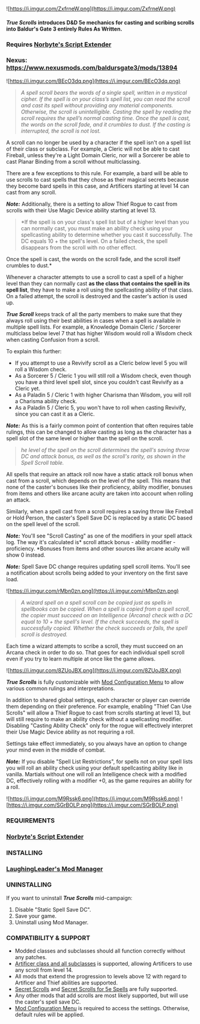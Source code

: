 ![https://i.imgur.com/ZxfrneW.png](https://i.imgur.com/ZxfrneW.png)


#### ***True Scrolls*** introduces D&D 5e mechanics for casting and scribing scrolls into Baldur's Gate 3 entirely Rules As Written.

### Requires [Norbyte's Script Extender](https://github.com/Norbyte/bg3se/releases)﻿

### Nexus: https://www.nexusmods.com/baldursgate3/mods/13894

![https://i.imgur.com/BEcO3dq.png](https://i.imgur.com/BEcO3dq.png)
> *A spell scroll bears the words of a single spell, written in a mystical cipher. If the spell is on your class’s spell list, you can read the scroll and cast its spell without providing any material components. Otherwise, the scroll is unintelligible. Casting the spell by reading the scroll requires the spell’s normal casting time. Once the spell is cast, the words on the scroll fade, and it crumbles to dust. If the casting is interrupted, the scroll is not lost.*

A scroll can no longer be used by a character if the spell isn't on a spell list of their class or subclass. For example, a Cleric will not be able to cast Fireball, unless they're a Light Domain Cleric, nor will a Sorcerer be able to cast Planar Binding from a scroll without multiclassing.

There are a few exceptions to this rule. For example, a bard will be able to use scrolls to cast spells that they chose as their magical secrets because they become bard spells in this case, and Artificers starting at level 14 can cast from any scroll.

***Note:*** Additionally, there is a setting to allow Thief Rogue to cast from scrolls with their Use Magic Device ability starting at level 13.

> *If the spell is on your class's spell list but of a higher level than you can normally cast, you must make an ability check using your spellcasting ability to determine whether you cast it successfully. The DC equals 10 + the spell's level. On a failed check, the spell disappears from the scroll with no other effect.

Once the spell is cast, the words on the scroll fade, and the scroll itself crumbles to dust.*

Whenever a character attempts to use a scroll to cast a spell of a higher level than they can normally cast **as the class that contains the spell in its spell list**, they have to make a roll using the spellcasting ability of that class. On a failed attempt, the scroll is destroyed and the caster's action is used up.

***True Scroll*** keeps track of all the party members to make sure that they always roll using their best abilities in cases when a spell is available in multiple spell lists. For example, a Knowledge Domain Cleric / Sorcerer multiclass below level 7 that has higher Wisdom would roll a Wisdom check when casting Confusion from a scroll.

To explain this further:

* If you attempt to use a Revivify scroll as a Cleric below level 5 you will roll a Wisdom check.
* As a Sorcerer 5 / Cleric 1 you will still roll a Wisdom check, even though you have a third level spell slot, since you couldn't cast Revivify as a Cleric yet.
* As a Paladin 5 / Cleric 1 with higher Charisma than Wisdom, you will roll a Charisma ability check.
* As a Paladin 5 / Cleric 5, you won't have to roll when casting Revivify, since you can cast it as a Cleric.

***Note:*** As this is a fairly common point of contention that often requires table rulings, this can be changed to allow casting as long as the character has a spell slot of the same level or higher than the spell on the scroll.

> *he level of the spell on the scroll determines the spell's saving throw DC and attack bonus, as well as the scroll's rarity, as shown in the 
Spell Scroll table.*

All spells that require an attack roll now have a static attack roll bonus when cast from a scroll, which depends on the level of the spell. This means that none of the caster's bonuses like their proficiency, ability modifier, bonuses from items and others like arcane acuity are taken into account when rolling an attack.

Similarly, when a spell cast from a scroll requires a saving throw like Fireball or Hold Person, the caster's Spell Save DC is replaced by a static DC based on the spell level of the scroll.

***Note:*** You'll see "Scroll Casting" as one of the modifiers in your spell attack log. The way it's calculated is* scroll attack bonus - ability modifier - proficiency. *Bonuses from items and other sources like arcane acuity will show 0 instead.

***Note:*** Spell Save DC change requires updating spell scroll items. You'll see a notification about scrolls being added to your inventory on the first save load.

![https://i.imgur.com/rMbn0zn.png](https://i.imgur.com/rMbn0zn.png)

> *A wizard spell on a spell scroll can be copied just as spells in spellbooks can be copied. When a spell is copied from a spell scroll, the copier must succeed on an Intelligence (Arcana) check with a DC equal to 10 + the spell's level. If the check succeeds, the spell is successfully copied. Whether the check succeeds or fails, the spell scroll is destroyed.*

Each time a wizard attempts to scribe a scroll, they must succeed on an Arcana check in order to do so. That goes for each individual spell scroll even if you try to learn multiple at once like the game allows.

![https://i.imgur.com/8ZUoJBX.png](https://i.imgur.com/8ZUoJBX.png)

***True Scrolls*** is fully customizable with [Mod Configuration Menu](https://www.nexusmods.com/baldursgate3/mods/9162) to allow various common rulings and interpretations.

In addition to shared global settings, each character or player can override them depending on their preference. For example, enabling "Thief Can Use Scrolls" will allow a Thief Rogue to cast from scrolls starting at level 13, but will still require to make an ability check without a spellcasting modifier. Disabling "Casting Ability Check" only for the rogue will effectively interpret their Use Magic Device ability as not requiring a roll.

Settings take effect immediately, so you always have an option to change your mind even in the middle of combat.

***Note:*** If you disable "Spell List Restrictions", for spells not on your spell lists you will roll an ability check using your default spellcasting ability like in vanilla. Martials without one will roll an Intelligence check with a modified DC, effectively rolling with a modifier +0, as the game requires an ability for a roll.

![https://i.imgur.com/M9Rssk6.png](https://i.imgur.com/M9Rssk6.png)
![https://i.imgur.com/SGrBOLP.png](https://i.imgur.com/SGrBOLP.png)
### REQUIREMENTS
### [Norbyte's Script Extender](https://github.com/Norbyte/bg3se/releases)

### INSTALLING
### [LaughingLeader's Mod Manager](https://github.com/LaughingLeader/BG3ModManager/releases)

### UNINSTALLING
If you want to uninstall ***True Scrolls*** mid-campaign:
1. Disable "Static Spell Save DC".
1. Save your game.
1. Uninstall using Mod Manager.

### COMPATIBILITY & SUPPORT
* Modded classes and subclasses should all function correctly without any patches.
* [Artificer class and all subclasses](https://www.nexusmods.com/baldursgate3/mods/1779) is supported, allowing Artificers to use any scroll from level 14.
* All mods that extend the progression to levels above 12 with regard to Artificer and Thief abilities are supported.
* [Secret Scrolls](https://www.nexusmods.com/baldursgate3/mods/416)﻿ and [Secret Scrolls for 5e Spells](https://www.nexusmods.com/baldursgate3/mods/2145/)﻿ are fully supported.
* Any other mods that add scrolls are most likely supported, but will use the caster's spell save DC.
* [Mod Configuration Menu](https://www.nexusmods.com/baldursgate3/mods/9162) is required to access the settings. Otherwise, default rules will be applied.
